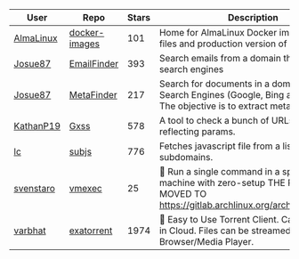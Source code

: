 | User | Repo | Stars | Description | Last Updated |
|------|------|-------|-------------|--------------|
| [AlmaLinux](https://github.com/AlmaLinux) | [docker-images](https://github.com/AlmaLinux/docker-images) | 101 | Home for AlmaLinux Docker image RootFS files and production version of sources | 2025-04-09T17:38:23Z |
| [Josue87](https://github.com/Josue87) | [EmailFinder](https://github.com/Josue87/EmailFinder) | 393 | Search emails from a domain through search engines | 2025-06-12T12:55:05Z |
| [Josue87](https://github.com/Josue87) | [MetaFinder](https://github.com/Josue87/MetaFinder) | 217 | Search for documents in a domain through Search Engines (Google, Bing and Baidu). The objective is to extract metadata | 2025-05-14T01:37:36Z |
| [KathanP19](https://github.com/KathanP19) | [Gxss](https://github.com/KathanP19/Gxss) | 578 | A tool to check a bunch of URLs that contain reflecting params. | 2025-06-10T03:46:52Z |
| [lc](https://github.com/lc) | [subjs](https://github.com/lc/subjs) | 776 | Fetches javascript file from a list of URLS or subdomains. | 2025-06-03T08:59:37Z |
| [svenstaro](https://github.com/svenstaro) | [vmexec](https://github.com/svenstaro/vmexec) | 25 | 🔧 Run a single command in a speedy virtual machine with zero-setup THE PROJECT MOVED TO https://gitlab.archlinux.org/archlinux/vmexec | 2025-06-04T21:30:44Z |
| [varbhat](https://github.com/varbhat) | [exatorrent](https://github.com/varbhat/exatorrent) | 1974 | 🧲 Easy to Use Torrent Client. Can be hosted in Cloud. Files can be streamed in Browser/Media Player. | 2025-06-07T08:18:23Z |
